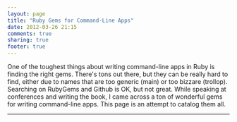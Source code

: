 ```yaml
---
layout: page
title: "Ruby Gems for Command-Line Apps"
date: 2012-03-26 21:15
comments: true
sharing: true
footer: true
---
```

One of the toughest things about writing command-line apps in Ruby is finding the right gems.  There's tons out there, but they
can be really hard to find, either due to names that are too generic (main) or too bizzare (trollop).  Searching on RubyGems and
Github is OK, but not great.  While speaking at conferences and writing the book, I came across a ton of wonderful
gems for writing command-line apps.  This page is an attempt to catalog them all.

----

